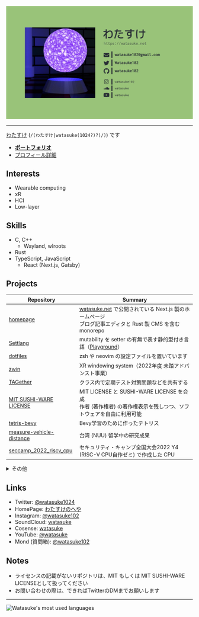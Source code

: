 <a href='https://watasuke.net' target='_blank'>
  <img src='/assets/card.jpg' alt='profile card' />
</a>

---

[わたすけ](https://twitter.com/watasuke1024) (`/(わたすけ|watasuke(1024?)?)/)`) です

- **[ポートフォリオ](https://watasuke.net/portfolio)**
- [プロフィール詳細](https://watasuke.net/profile)

## Interests

- Wearable computing
- xR
- HCI
- Low-layer

## Skills
  
- C, C++
  - Wayland, wlroots
- Rust
- TypeScript, JavaScript
  - React (Next.js, Gatsby)

## Projects

| Repository                                                                          | Summary |
| ----------------------------------------------------------------------------------- | ------- |
| [homepage](https://github.com/watasuke102/watasuke.net)                             | [watasuke.net](https://watasuke.net/) で公開されている Next.js 製のホームページ<br/>ブログ記事エディタと Rust 製 CMS を含む monorepo |
| [Settlang](https://github.com/watasuke102/settlang)                                 | mutability を setter の有無で表す静的型付き言語（[Playground](https://watasuke102.github.io/settlang/)） |
| [dotfiles](https://github.com/watasuke102/dotfiles)                                 | zsh や neovim の設定ファイルを置いています |
| [zwin](https://github.com/zwin-project)                                             | XR windowing system（2022年度 未踏アドバンスト事業） |
| [TAGether](https://github.com/watasuke102/TAGether)                                 | クラス内で定期テスト対策問題などを共有する |
| [MIT SUSHI-WARE LICENSE](https://github.com/watasuke102/mit-sushi-ware)             | MIT LICENSE と SUSHI-WARE LICENSE を合成<br/>作者 (著作権者) の著作権表示を残しつつ、ソフトウェアを自由に利用可能 |
| [tetris-bevy](https://github.com/watasuke102/tetris-bevy)                           | Bevy学習のために作ったテトリス |
| [measure-vehicle-distance](https://github.com/watasuke102/measure-vehicle-distance) | 台湾 (NUU) 留学中の研究成果 |
| [seccamp_2022_riscv_cpu](https://github.com/watasuke102/seccamp_2022_riscv_cpu)     | セキュリティ・キャンプ全国大会2022 Y4 (RISC-V CPU自作ゼミ) で作成した CPU |

<details>
<summary>その他</summary>

- [Remind4F](https://github.com/watasuke102/remind4f)：Discord経由でイベントまでの日数を通知
- [ImgRate](https://github.com/watasuke102/ImgRate)：お気に入りとコメントによって画像が即座に評価される画像ギャラリー
- [binlang](https://github.com/watasuke102/binlang)：基本的なビット演算機能を持つインタプリタ
- [discord-voicechat-notice](https://github.com/watasuke102/discord-voicechat-notice)：Discord のボイスチャットに誰かが入るとメッセージを送信
- [2021-hny](https://github.com/watasuke102/2021-hny)：2021年の年賀状代わり
- [ExpNote](https://github.com/watasuke102/ExpNote)：Flutter 製の簡易的な所持金管理アプリ
- [alterlinux-i3-manager](https://github.com/FascodeNet/alterlinux-i3-manager)：Alter Linux i3wm 搭載エディションのための設定マネージャ
- [TimeTree-AddIvent](https://github.com/watasuke102/TimeTree-AddIvent)：TimeTreeのイベント追加を行えるFlutter製アプリ
- [TimeTree-NoticeBot-rust](https://github.com/watasuke102/TimeTree-NoticeBot-rust)：TimeTree の予定を取得し、Discord で通知
- [SchoolFestSTG](https://github.com/watasuke102/SchoolFestSTG)：2019年の文化祭展示用に作ったSTG
- [MarkStudy](https://github.com/watasuke102/MarkStudy)：学習特化をうたう、マークアップによる装飾が可能なテキストエディタ

</details>
  
## Links

  - Twitter: [@watasuke1024](https://twitter.com/watasuke1024)  
  - HomePage: [わたすけのへや](https://watasuke.net)
  - Instagram: [@watasuke102](https://instagram.com/watasuke102)
  - SoundCloud: [watasuke](https://soundcloud.com/watasuke)  
  - Cosense: [watasuke](https://cosen.se/watasuke)
  - YouTube: [@watasuke](https://www.youtube.com/@watasuke)
  - Mond (質問箱): [@watasuke102](https://mond.how/ja/watasuke102)

## Notes

- ライセンスの記載がないリポジトリは、MIT もしくは MIT SUSHI-WARE LICENSEとして扱ってください
- お問い合わせの際は、できればTwitterのDMまでお願いします

---
    
![Watasuke's most used languages](https://github-readme-stats.vercel.app/api/top-langs?username=watasuke102&layout=compact&bg_color=282c34&title_color=98c379&text_color=abb2bf)
